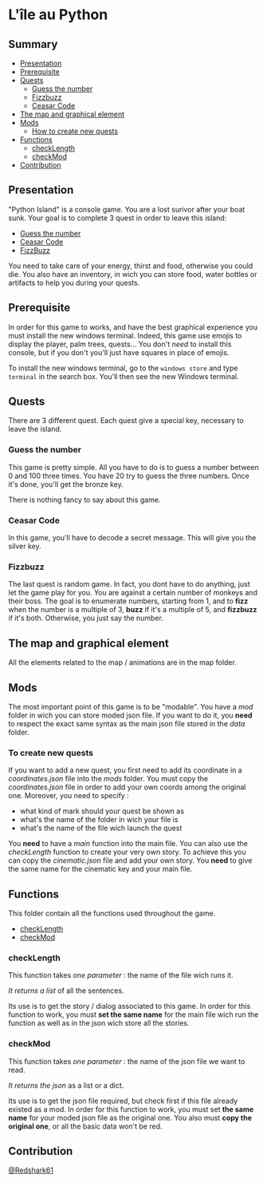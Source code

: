 # L'île au Python

## Summary

- [Presentation](#presentation)
- [Prerequisite](#prerequisite)
- [Quests](#quests)
  - [Guess the number](#guess-the-number)
  - [Fizzbuzz](#fizzbuzz)
  - [Ceasar Code](#ceasar-code)
- [The map and graphical element](#the-map-and-graphical-element)
- [Mods](#mods)
  - [How to create new quests](#to-create-new-quests)
- [Functions](#functions)
  - [checkLength](#checkLength)
  - [checkMod](#checkMod)
- [Contribution](#contribution)

## Presentation

"Python Island" is a console game. You are a lost surivor after your boat sunk. Your goal is to complete 3 quest in order to leave this island:

- [Guess the number](#guess-the-number)
- [Ceasar Code](#ceasar-code)
- [FizzBuzz](#fizzbuzz)

You need to take care of your energy, thirst and food, otherwise you could die. You also have an inventory, in wich you can store food, water bottles or artifacts to help you during your quests.

## Prerequisite

In order for this game to works, and have the best graphical experience you must install the new windows terminal. Indeed, this game use emojis to display the player, palm trees, quests... You don't _need_ to install this console, but if you don't you'll just have squares in place of emojis.

To install the new windows terminal, go to the `windows store` and type `terminal` in the search box. You'll then see the new Windows terminal.

## Quests

There are 3 different quest. Each quest give a special key, necessary to leave the island.

### Guess the number

This game is pretty simple. All you have to do is to guess a number between 0 and 100 three times. You have 20 try to guess the three numbers. Once it's done, you'll get the bronze key.

There is nothing fancy to say about this game.

### Ceasar Code

In this game, you'll have to decode a secret message. This will give you the silver key.

### Fizzbuzz

The last quest is random game. In fact, you dont have to do anything, just let the game play for you. You are against a certain number of monkeys and their boss. The goal is to enumerate numbers, starting from 1, and to **fizz** when the number is a multiple of 3, **buzz** if it's a multiple of 5, and **fizzbuzz** if it's both. Otherwise, you just say the number.

## The map and graphical element

All the elements related to the map / animations are in the map folder.

## Mods

The most important point of this game is to be "modable". You have a _mod_ folder in wich you can store moded json file. If you want to do it, you **need** to respect the exact same syntax as the main json file stored in the _data_ folder.

### To create new quests

If you want to add a new quest, you first need to add its coordinate in a _coordinates.json_ file into the _mods_ folder. You must copy the _coordinates.json_ file in order to add your own coords among the original one. Moreover, you need to specify :

- what kind of mark should your quest be shown as
- what's the name of the folder in wich your file is
- what's the name of the file wich launch the quest

You **need** to have a _main_ function into the main file. You can also use the _checkLength_ function to create your very own story. To achieve this you can copy the _cinematic.json_ file and add your own story. You **need** to give the same name for the cinematic key and your main file.

## Functions

This folder contain all the functions used throughout the game.

- [checkLength](#checkLength)
- [checkMod](#checkMod)

### checkLength

This function takes *one parameter* : the name of the file wich runs it.

*It returns a list* of all the sentences.

Its use is to get the story / dialog associated to this game. In order for this function to work, you must **set the same name** for the main file wich run the function as well as in the json wich store all the stories.

### checkMod

This function takes *one parameter* : the name of the json file we want to read.

*It returns the json* as a list or a dict.

Its use is to get the json file required, but check first if this file already existed as a mod. In order for this function to work, you must set **the same name** for your moded json file as the original one. You also must **copy the original one**, or all the basic data won't be red.

## Contribution

[@Redshark61](https://github.com/Redshark61)
